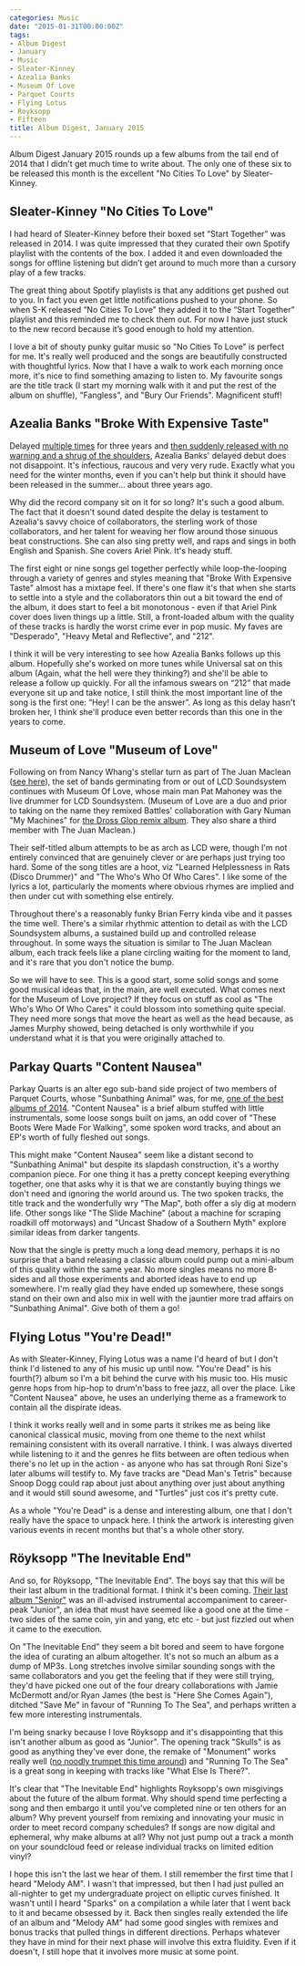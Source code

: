 ```yaml
---
categories: Music
date: "2015-01-31T00:00:00Z"
tags:
- Album Digest
- January
- Music
- Sleater-Kinney
- Azealia Banks
- Museum Of Love
- Parquet Courts
- Flying Lotus
- Royksopp
- Fifteen
title: Album Digest, January 2015
---
```


Album Digest January 2015 rounds up a few albums from the tail end of 2014 that I didn't get much time to write about. The only one of these six to be released this month is the excellent "No Cities To Love" by Sleater-Kinney.

## Sleater-Kinney "No Cities To Love" 

 I had heard of Sleater-Kinney before their boxed set “Start Together” was released in 2014. I was quite impressed that they curated their own Spotify playlist with the contents of the box. I added it and even downloaded the songs for offline listening but didn’t get around to much more than a cursory play of a few tracks.

The great thing about Spotify playlists is that any additions get pushed out to you. In fact you even get little notifications pushed to your phone. So when S-K released “No Cities To Love” they added it to the “Start Together” playlist and this reminded me to check them out. For now I have just stuck to the new record because it’s good enough to hold my attention.

I love a bit of shouty punky guitar music so "No Cities To Love" is perfect for me. It's really well produced and the songs are beautifully constructed with thoughtful lyrics. Now that I have a walk to work each morning once more, it's nice to find something amazing to listen to. My favourite songs are the title track (I start my morning walk with it and put the rest of the album on shuffle), "Fangless", and "Bury Our Friends". Magnificent stuff!
 
## Azealia Banks "Broke With Expensive Taste"

 Delayed [multiple times](http://www.vibe.com/article/azealia-banks-broke-expensive-taste-debut-delayed-again) for three years and [then suddenly released with no warning and a shrug of the shoulders](http://pitchfork.com/news/57348-surprise-azealia-banks-long-delayed-broke-with-expensive-taste-is-coming-out-tomorrow/), Azealia Banks' delayed debut does not disappoint. It's infectious, raucous and very very rude. Exactly what you need for the winter months, even if you can't help but think it should have been released in the summer… about three years ago.

Why did the record company sit on it for so long? It's such a good album. The fact that it doesn't sound dated despite the delay is testament to Azealia's savvy choice of collaborators, the sterling work of those collaborators, and her talent for weaving her flow around those sinuous beat constructions. She can also sing pretty well, and raps and sings in both English and Spanish. She covers Ariel Pink. It's heady stuff.

The first eight or nine songs gel together perfectly while loop-the-looping through a variety of genres and styles meaning that "Broke With Expensive Taste" almost has a mixtape feel. If there's one flaw it's that when she starts to settle into a style and the collaborators thin out a bit toward the end of the album, it does start to feel a bit monotonous - even if that Ariel Pink cover does liven things up a little. Still, a front-loaded album with the quality of these tracks is hardly the worst crime ever in pop music. My faves are "Desperado", "Heavy Metal and Reflective", and "212". 

I think it will be very interesting to see how Azealia Banks follows up this album. Hopefully she's worked on more tunes while Universal sat on this album (Again, what the hell were they thinking?) and she'll be able to release a follow up quickly. For all the infamous swears on “212” that made everyone sit up and take notice, I still think the most important line of the song is the first one: “Hey! I can be the answer”. As long as this delay hasn't broken her, I think she'll produce even better records than this one in the years to come.

## Museum of Love "Museum of Love"

 Following on from Nancy Whang's stellar turn as part of The Juan Maclean ([see here](/album-digest-september-2014/)), the set of bands germinating from or out of LCD Soundsystem continues with Museum Of Love, whose main man Pat Mahoney was the live drummer for LCD Soundsystem. (Museum of Love are a duo and prior to taking on the name they remixed Battles' collaboration with Gary Numan "My Machines" for [the Dross Glop remix album](/album-digest-april-2012/). They also share a third member with The Juan Maclean.)

Their self-titled album attempts to be as arch as LCD were, though I'm not entirely convinced that are genuinely clever or are perhaps just trying too hard. Some of the song titles are a hoot, viz "Learned Helplessness in Rats (Disco Drummer)" and "The Who's Who Of Who Cares". I like some of the lyrics a lot, particularly the moments where obvious rhymes are implied and then under cut with something else entirely. 

Throughout there's a reasonably funky Brian Ferry kinda vibe and it passes the time well. There's a similar rhythmic attention to detail as with the LCD Soundsystem albums, a sustained build up and controlled release throughout. In some ways the situation is similar to The Juan Maclean album, each track feels like a plane circling waiting for the moment to land, and it's rare that you don't notice the bump.

So we will have to see. This is a good start, some solid songs and some good musical ideas that, in the main, are well executed. What comes next for the Museum of Love project? If they focus on stuff as cool as "The Who's Who Of Who Cares" it could blossom into something quite special. They need more songs that move the heart as well as the head because, as James Murphy showed, being detached is only worthwhile if you understand what it is that you were originally attached to.

## Parkay Quarts "Content Nausea"

 Parkay Quarts is an alter ego sub-band side project of two members of Parquet Courts, whose "Sunbathing Animal" was, for me, [one of the best albums of 2014](/album-digest-june-2014/). "Content Nausea" is a brief album stuffed with little instrumentals, some loose songs built on jams, an odd cover of "These Boots Were Made For Walking", some spoken word tracks, and about an EP's worth of fully fleshed out songs. 

This might make "Content Nausea" seem like a distant second to "Sunbathing Animal" but despite its slapdash construction, it's a worthy companion piece. For one thing it has a pretty concept keeping everything together, one that asks why it is that we are constantly buying things we don't need and ignoring the world around us. The two spoken tracks, the title track and the wonderfully wry "The Map", both offer a sly dig at modern life. Other songs like "The Slide Machine" (about a machine for scraping roadkill off motorways) and "Uncast Shadow of a Southern Myth" explore similar ideas from darker tangents.

Now that the single is pretty much a long dead memory, perhaps it is no surprise that a band releasing a classic album could pump out a mini-album of this quality within the same year. No more singles means no more B-sides and all those experiments and aborted ideas have to end up somewhere. I'm really glad they have ended up somewhere, these songs stand on their own and also mix in well with the jauntier more trad affairs on "Sunbathing Animal". Give both of them a go!

## Flying Lotus "You're Dead!"

 As with Sleater-Kinney, Flying Lotus was a name I'd heard of but I don't think I'd listened to any of his music up until now. "You're Dead" is his fourth(?) album so I'm a bit behind the curve with his music too. His music genre hops from hip-hop to drum'n'bass to free jazz, all over the place. Like "Content Nausea" above, he uses an underlying theme as a framework to contain all the dispirate ideas. 

I think it works really well and in some parts it strikes me as being like canonical classical music, moving from one theme to the next whilst remaining consistent with its overall narrative. I think. I was always diverted while listening to it and the genres he flits between are often tedious when there's no let up in the action - as anyone who has sat through Roni Size's later albums will testify to. My fave tracks are "Dead Man's Tetris" because Snoop Dogg could rap about just about anything over just about anything and it would still sound awesome, and "Turtles" just cos it's pretty cute. 

As a whole "You're Dead" is a dense and interesting album, one that I don't really have the space to unpack here. I think the artwork is interesting given various events in recent months but that's a whole other story.

## Röyksopp "The Inevitable End"

 And so, for Röyksopp, "The Inevitable End". The boys say that this will be their last album in the traditional format. I think it's been coming. [Their last album "Senior"](/album-digest-september-2010/) was an ill-advised instrumental accompaniment to career-peak "Junior", an idea that must have seemed like a good one at the time - two sides of the same coin, yin and yang, etc etc - but just fizzled out when it came to the execution.

On "The Inevitable End" they seem a bit bored and seem to have forgone the idea of curating an album altogether. It's not so much an album as a dump of MP3s. Long stretches involve similar sounding songs with the same collaborators and you get the feeling that if they were still trying, they'd have picked one out of the four dreary collaborations with Jamie McDermott and/or Ryan James (the best is "Here She Comes Again"), ditched "Save Me" in favour of "Running To The Sea", and perhaps written a few more interesting instrumentals. 

I'm being snarky because I love Röyksopp and it's disappointing that this isn't another album as good as "Junior". The opening track "Skulls" is as good as anything they've ever done, the remake of "Monument" works really well ([no noodly trumpet this time around](/album-digest-may-2014/)) and "Running To The Sea" is a great song in keeping with tracks like "What Else Is There?". 

It's clear that "The Inevitable End" highlights Royksopp's own misgivings about the future of the album format. Why should spend time perfecting a song and then embargo it until you've completed nine or ten others for an album? Why prevent yourself from remixing and innovating your music in order to meet record company schedules? If songs are now digital and ephemeral, why make albums at all? Why not just pump out a track a month on your soundcloud feed or release individual tracks on limited edition vinyl?

I hope this isn't the last we hear of them. I still remember the first time that I heard "Melody AM". I wasn't that impressed, but then I had just pulled an all-nighter to get my undergraduate project on elliptic curves finished. It wasn't until I heard "Sparks" on a compilation a while later that I went back to it and became obsessed by it. Back then singles really extended the life of an album and "Melody AM" had some good singles with remixes and bonus tracks that pulled things in different directions. Perhaps whatever they have in mind for their next phase will involve this extra fluidity. Even if it doesn't, I still hope that it involves more music at some point.